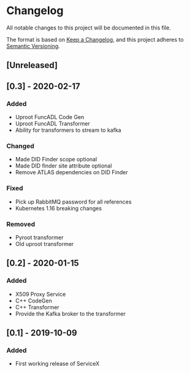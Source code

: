 # Changelog
All notable changes to this project will be documented in this file.

The format is based on [Keep a Changelog](https://keepachangelog.com/en/1.0.0/),
and this project adheres to [Semantic Versioning](https://semver.org/spec/v2.0.0.html).

## [Unreleased]


## [0.3] - 2020-02-17
### Added
- Uproot FuncADL Code Gen
- Uproot FuncADL Transformer
- Ability for transformers to stream to kafka

### Changed
- Made DID Finder scope optional
- Made DID finder site attribute optional
- Remove ATLAS dependencies on DID Finder

### Fixed
- Pick up RabbitMQ password for all references
- Kubernetes 1.16 breaking changes

### Removed
- Pyroot transformer
- Old uproot transformer

## [0.2] - 2020-01-15
### Added
- X509 Proxy Service
- C++ CodeGen 
- C++ Transformer
- Provide the Kafka broker to the transformer

## [0.1] - 2019-10-09
### Added
- First working release of ServiceX